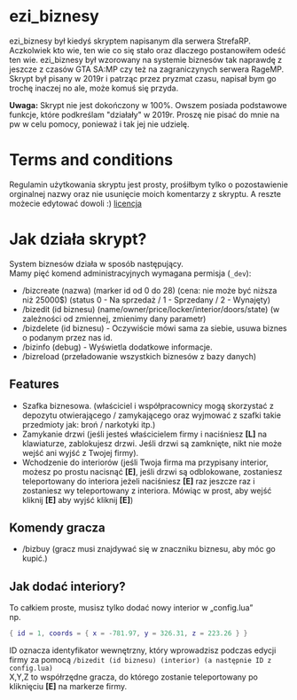 # ezi_biznesy
ezi_biznesy był kiedyś skryptem napisanym dla serwera StrefaRP. Aczkolwiek kto wie, ten wie co się stało oraz dlaczego postanowiłem odeść ten wie.
ezi_biznesy był wzorowany na systemie biznesów tak naprawdę z jeszcze z czasów GTA SA:MP czy też na zagraniczynych serwera RageMP.
Skrypt był pisany w 2019r i patrząc przez pryzmat czasu, napisał bym go trochę inaczej no ale, może komuś się przyda.

**Uwaga:**
Skrypt nie jest dokończony w 100%. Owszem posiada podstawowe funkcje, które podkreślam "działały" w 2019r.
Proszę nie pisać do mnie na pw w celu pomocy, ponieważ i tak jej nie udzielę.

# Terms and conditions
Regulamin użytkowania skryptu jest prosty, prośiłbym tylko o pozostawienie orginalnej nazwy oraz nie usunięcie moich komentarzy z skryptu. A reszte możecie edytować dowoli :) [licencja](https://github.com/Ezi2k/srp_businesses/blob/master/docs/LICENSE)

# Jak działa skrypt?
System biznesów działa w sposób następujący.<br>
Mamy pięć komend administracyjnych wymagana permisja (```_dev```):
- /bizcreate (nazwa) (marker id od 0 do 28) (cena: nie może być niższa niż 25000$) (status 0 - Na sprzedaż / 1 - Sprzedany / 2 - Wynajęty)
- /bizedit (id biznesu) (name/owner/price/locker/interior/doors/state) (w zależności od zmiennej, zmienimy dany parametr)
- /bizdelete (id biznesu) - Oczywiście mówi sama za siebie, usuwa biznes o podanym przez nas id.
- /bizinfo (debug) - Wyświetla dodatkowe informacje.
- /bizreload (przeładowanie wszystkich biznesów z bazy danych)

## Features
- Szafka biznesowa. (właściciel i współpracownicy mogą skorzystać z depozytu otwierającego / zamykającego oraz wyjmować z szafki takie przedmioty jak: broń / narkotyki itp.)
- Zamykanie drzwi (jeśli jesteś właścicielem firmy i naciśniesz **[L]** na klawiaturze, zablokujesz drzwi. Jeśli drzwi są zamknięte, nikt nie może wejść ani wyjść z Twojej firmy).
- Wchodzenie do interiorów (jeśli Twoja firma ma przypisany interior, możesz po prostu nacisnąć **[E]**, jeśli drzwi są odblokowane, zostaniesz teleportowany do interiora jeżeli naciśniesz **[E]** raz jeszcze raz i zostaniesz wy teleportowany z interiora. Mówiąc w prost, aby wejść kliknij **[E]** aby wyjść kliknij **[E]**)

## Komendy gracza
- /bizbuy (gracz musi znajdywać się w znaczniku biznesu, aby móc go kupić.)

## Jak dodać interiory?
To całkiem proste, musisz tylko dodać nowy interior w „config.lua”<br> 
np.
```lua
{ id = 1, coords = { x = -781.97, y = 326.31, z = 223.26 } }
``` 
ID oznacza identyfikator wewnętrzny, który wprowadzisz podczas edycji firmy za pomocą ``/bizedit (id biznesu) (interior) (a następnie ID z config.lua)``
<br>
X,Y,Z to współrzędne gracza, do którego zostanie teleportowany po kliknięciu **[E]** na markerze firmy.
<br>
